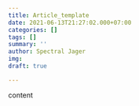 ```yaml
---
title: Article_template
date: 2021-06-13T21:27:02.000+07:00
categories: []
tags: []
summary: ''
author: Spectral Jager
img: 
draft: true

---
```

content